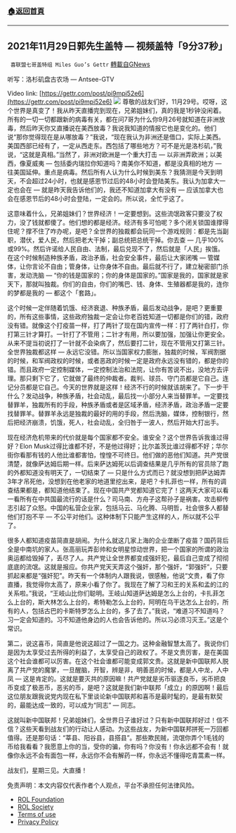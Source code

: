 ###  [:house:返回首頁](https://github.com/ourhimalayas/txt)
---


## 2021年11月29日郭先生盖特 — 视频盖特「9分37秒」
` 喜联盟七哥盖特组 Miles Guo’s Gettr` [轉載自GNews](https://gnews.org/zh-hans/1709846/)

听写：洛杉矶盘古农场 — Antsee-GTV

Video link: [https://gettr.com/post/pi9mpi52e6](https://gettr.com/post/pi9mpi52e6)
![](https://assets.gnews.org/wp-content/uploads/2021/11/E4D961AA-34EA-4969-A350-3FCE408D231F.jpeg)
尊敬的战友们好，11月29号。哎呀，这个世界是真变了！我从昨天直播完到现在，兄弟姐妹们，真的我是1秒钟没闲着。所有的一切一切都跟新的病毒有关，都在问7哥为什么你9月26号就知道在非洲放毒，然后昨天你又直播说在美西放毒？我说我知道的情报它也是变化的。他们说“那你觉得现在是从哪放毒？”我说，“现在我认为非洲还是借口，实际上美西。美国西部已经有了，一定从西走东。西包括了哪些地方？可不是光是洛杉矶，”我说，“这就是真相。”当然了，非洲对欧洲是一个重大打击 — 以非洲弄欧洲；以美西，像夏威夷 — 包括委内瑞拉你知道吗？南美你不知道，都是没真相的地方 — 往美国延伸。重点是病毒。然后所有人认为什么时候到美东？我猜测是今天到明天，不会超过24小时，也就是感恩节过后的48小时会登陆美东。我认为加拿大一定也会在 — 就是昨天我告诉他们的，我还不知道加拿大有没有 — 应该加拿大也会在感恩节后的48小时会登陆，一定会的。所以说，全忙乎这了。

这意味着什么，兄弟姐妹们？世界经济！一定要想到。这些流氓政客只要没了权力，没了钱就都傻了。他们想的都是经济。经济有多可怕呢？多个闭关锁国谁撑得住呢？撑不住了咋办呢，是吧？全世界的独裁都会玩同一个游戏规则：都是先当副职，潜伏，爱人民，然后把老大干掉；副总统把总统干掉。你去查 — 几乎100%或99%。然后许诺给人民自由、法制，最后兑现不了，然后就是「人民」挨饿。在这个时候制造种族矛盾，政治矛盾，社会安全事件，最后让大家闭嘴 — 管媒体，让你言论不自由；管身体，让你身体不自由。最后就不行了，建立秘密部门杀害，发动洗脑 — “你的钱是国家的；你的身体是国家的。”国家是我的，国家就是家天下，那就叫独裁。你们的自由，你们的嘴巴、钱、身体、生殖器都是我的，连你的梦都是我的 — 都这个「套路」。

这个时候一定伴随着饥饿、经济衰退、种族矛盾，最后发动战争，是吧？更重要的，所有这些事情，这些政府独裁一定会让你老百姓知道一切都是你们的错，政府没有错。就像这个打疫苗一样，打了两针了现在国内宣传一样：打了两针白打，你打第三针才算打。一针打了不管用；二针才有用，所以要加强，加强让你更安全。从来不提当初说打了一针就不会染病了，然后要打二针，现在不管用又打第三针。全世界独裁都这样 — 永远它没错。所以当国家权力膨胀，独裁的时候，军阀割据的时候，和军阀政权的时候，或者恶政的时候一定是政府永远没有错的，都是你的错。而且政府一定控制媒体，一定控制法治和法院，让你有苦说不出，没地方去评理。那只剩下它了，它就做了最终的仲裁者。裁判、球员、守门员都是它自己。连记分员都是它自己。今天的世界就是这样！经济不行的时候就该胡来了。下一步干什么？发动战争，种族矛盾，社会动乱，最后找一小部分人来当替罪羊。一定要找替罪羊，独裁所有的手段，种族矛盾或者是区域矛盾，经济矛盾，政治矛盾一定要找替罪羊。替罪羊永远是独裁的最好的用的手段，然后洗脑，媒体，控制银行，然后把经济崩溃，饥饿，死人，社会动乱，全归咎于一波人，然后开始大打出手。

现在经济危机带来的代价就是每个国家都不安全。谁安全？这个世界告诉我谁过得好？Elon Musk过得比谁都不好，不是他过得好；比尔盖茨比谁过得都不好；华尔街你看那有钱的人他比谁都害怕，惶惶不可终日。他们做的恶他们知道。共产党很清楚，就像萨达姆后期一样。后来萨达姆死以后调查结果是几乎所有的官员除了跑的外都知道没有明天了，一切结束了 — 只是什么方式而已？就没想到把萨达姆弄3年才吊死他，没想到在他老家的地道里挖出来，是吧？卡扎菲也一样，所有的调查结果都是，都知道他结束了。现在中国共产党都知道它完了！这两天大家可以看一看所有在中共国最流行的话是什么？司马南、方舟子这帮孙子是祸害。攻击柳传志引起了众怒。中国的私营企业家，包括马云、马化腾、马明哲，社会很多人都替他们打抱不平 — 不公平对他们。这种体制下只能产生这样的人，所以就不公平了。

很多人都知道疫苗简直是胡闹。为什么就这几家上海的企业垄断了疫苗？国药背后全是中南坑的家人。张高丽玩弄彭帅和女明星惊动世界，把一个国家的所谓的政治奥运都给毁掉了，丢尽了人。共产党让全世界都变成强奸犯，最后自己变成了彻彻底底的流氓。这就是报应。你共产党天天弄这个强奸，那个强奸，“郭强奸”，只要抓起来都是“强奸犯”。昨天有一个体制内人跟我说，很感触，他说“文贵，看了你直播，我觉得你太高了，原来小看了你了。我现在了解了习和王的关系和孟的江的关系啦。”我说，“王岐山比你们聪明。王岐山知道萨达姆是怎么上台的，卡扎菲怎么上台的，斯大林怎么上台的，希特勒怎么上台的，阿明在乌干达怎么上台的，所有的人，包括古巴的卡斯特罗怎么上台的，多了去了。”我说，“难道习不知道吗？习一定会知道的。习不知道他身边的人也会告诉他的。所以习必须习灭王。”这是个常识。

第二，说这喜币，简直是他说这超过了一国之力。这种金融智慧太高了。我说你们是因为太享受过去所得的利益了，太享受自己的政权了。不是文贵厉害，是在美国这个社会谁都可以厉害。在这个社会谁都可能变成郭文贵。这就是新中国联邦人脱离了共产党的魔掌，一旦醒脑，开智，辨是非，明善恶的时候，都是人中龙，人中凤 — 这是肯定的。这就是要灭共的原因嘛！共产党就是劣币驱逐良币，劣币把良币变成了极恶币，恶劣的币，是吧？这就是我们新中联邦「成立」的原因啊！最后这位朋友跟我说党内现在私下里谈论新中国联邦和喜币是最时髦的，是最有默契的，最能达成一致的，可以成为“同志” — 同志。

这就叫新中国联邦！兄弟姐妹们，全世界日子谁好过？只有新中国联邦好过！信不信？这些天看到战友们的行动让人感动。为这些战友，为新中国联邦拼死一万回都值得。还是那句话：“莘县、阳谷县，县搭县”。那些欺民贼，流氓你弄个1毛钱的币给我看看？我愿意上你的当，受你的骗，你有吗？你没有！你永远都不会有！就像你永远不会有面包一样，永远你不会有解药一样，你永远不懂得吃青蒿素一样。

战友们，星期三见。大直播！

 

免责声明：本文内容仅代表作者个人观点，平台不承担任何法律风险。

- [ROL Foundation](https://rolfoundation.org/)
- [ROL Society](https://rolsociety.org/)
- [Terms of use](https://gnews.org/terms-of-use-3/)
- [Privacy Policy](https://gnews.org/privacy-policy/)
